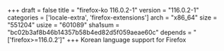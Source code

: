 +++
draft = false
title = "firefox-ko 116.0.2-1"
version = "116.0.2-1"
categories = ['locale-extra', 'firefox-extensions']
arch = "x86_64"
size = "551204"
usize = "601089"
sha1sum = "bc02b3af8b46b14357b58b4ed82d5f059aeae60c"
depends = "['firefox>=116.0.2']"
+++
Korean language support for Firefox